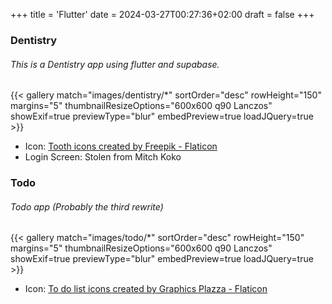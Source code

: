 +++
title = 'Flutter'
date = 2024-03-27T00:27:36+02:00
draft = false
+++

### Dentistry

###### This is a Dentistry app using flutter and supabase.

{{< gallery match="images/dentistry/*" sortOrder="desc" rowHeight="150" margins="5" thumbnailResizeOptions="600x600 q90 Lanczos" showExif=true previewType="blur" embedPreview=true loadJQuery=true >}}

- Icon: [Tooth icons created by Freepik - Flaticon](https://www.flaticon.com/free-icons/tooth)
- Login Screen: Stolen from Mitch Koko

### Todo

###### Todo app (Probably the third rewrite)

{{< gallery match="images/todo/*" sortOrder="desc" rowHeight="150" margins="5" thumbnailResizeOptions="600x600 q90 Lanczos" showExif=true previewType="blur" embedPreview=true loadJQuery=true >}}

- Icon: [To do list icons created by Graphics Plazza - Flaticon](https://www.flaticon.com/free-icons/to-do-list)
